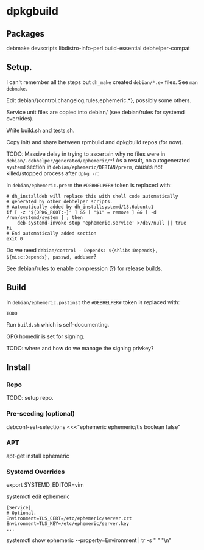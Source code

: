 # dpkgbuild

## Packages

debmake
devscripts
libdistro-info-perl
build-essential
debhelper-compat

## Setup.

I can't remember all the steps but `dh_make` created `debian/*.ex` files. See `man debmake`.

Edit debian/{control,changelog,rules,ephemeric.*}, possibly some others.

Service unit files are copied into debian/ (see debian/rules for systemd overrides).

Write build.sh and tests.sh.

Copy init/ and share between rpmbuild and dpkgbuild repos (for now).

TODO: Massive delay in trying to ascertain why no files were in `debian/.debhelper/generated/ephemeric/*`!
As a result, no autogenerated `systemd` section in `debian/ephemeric/DEBIAN/prerm`, causes not killed/stopped process after `dpkg -r`:

In `debian/ephemeric.prerm` the `#DEBHELPER#` token is replaced with:

```
# dh_installdeb will replace this with shell code automatically
# generated by other debhelper scripts.
# Automatically added by dh_installsystemd/13.6ubuntu1
if [ -z "${DPKG_ROOT:-}" ] && [ "$1" = remove ] && [ -d /run/systemd/system ] ; then
	deb-systemd-invoke stop 'ephemeric.service' >/dev/null || true
fi
# End automatically added section
exit 0
```

Do we need `debian/control - Depends: ${shlibs:Depends}, ${misc:Depends}, passwd, adduser`?

See debian/rules to enable compression (?) for release builds.

## Build

In `debian/ephemeric.postinst` the `#DEBHELPER#` token is replaced with:

```
TODO
```

Run `build.sh` which is self-documenting.

GPG homedir is set for signing.

TODO: where and how do we manage the signing privkey?

## Install

### Repo

TODO: setup repo.

### Pre-seeding (optional)

debconf-set-selections <<<"ephemeric ephemeric/tls boolean false"

### APT

apt-get install ephemeric

### Systemd Overrides

export SYSTEMD_EDITOR=vim

systemctl edit ephemeric

```
[Service]
# Optional.
Environment=TLS_CERT=/etc/ephemeric/server.crt
Environment=TLS_KEY=/etc/ephemeric/server.key
...
```

systemctl show ephemeric --property=Environment | tr -s " " "\n"
